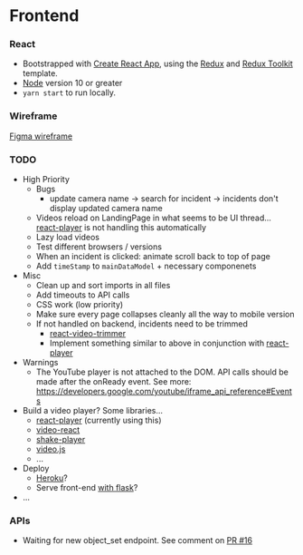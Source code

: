 # Frontend

### React

- Bootstrapped with [Create React App](https://github.com/facebook/create-react-app), using the [Redux](https://redux.js.org/) and [Redux Toolkit](https://redux-toolkit.js.org/) template.
- [Node](https://nodejs.org/en/) version 10 or greater
- `yarn start` to run locally.

### Wireframe

[Figma wireframe](https://www.figma.com/file/zwLgHEGFp7gkeKQ7k8zTEx/Panoptes-Wireframe?node-id=0%3A1)

### TODO

- High Priority
  - Bugs
    - update camera name -> search for incident -> incidents don't display updated camera name
  - Videos reload on LandingPage in what seems to be UI thread... [react-player](https://www.npmjs.com/package/react-player) is not handling this automatically
  - Lazy load videos
  - Test different browsers / versions
  - When an incident is clicked: animate scroll back to top of page
  - Add `timeStamp` to `mainDataModel` + necessary componenets
- Misc
  - Clean up and sort imports in all files
  - Add timeouts to API calls
  - CSS work (low priority)
  - Make sure every page collapses cleanly all the way to mobile version
  - If not handled on backend, incidents need to be trimmed
    - [react-video-trimmer](https://www.npmjs.com/package/react-video-trimmer)
    - Implement something similar to above in conjunction with [react-player](https://www.npmjs.com/package/react-player)
- Warnings
  - The YouTube player is not attached to the DOM. API calls should be made after the onReady event. See more: https://developers.google.com/youtube/iframe_api_reference#Events
- Build a video player? Some libraries...
  - [react-player](https://www.npmjs.com/package/react-player) (currently using this)
  - [video-react](https://video-react.js.org/)
  - [shake-player](https://www.npmjs.com/package/shaka-player)
  - [video.js](https://www.npmjs.com/package/video.js)
  - ...
- Deploy
  - [Heroku](https://www.heroku.com/)?
  - Serve front-end [with flask](https://stackoverflow.com/questions/44209978/serving-a-front-end-created-with-create-react-app-with-flask)?
- ...

### APIs

- Waiting for new object_set endpoint. See comment on [PR #16](https://github.com/theodorewahle/panoptes/pull/16)
